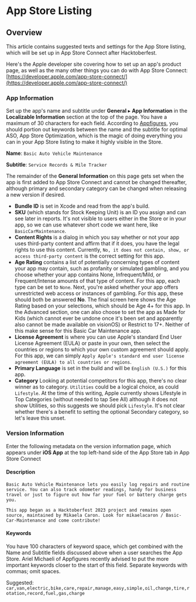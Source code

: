 # App Store Listing

## Overview

This article contains suggested texts and settings for the App Store listing, which will be set up in App Store Connect after Hacktoberfest.

Here's the Apple developer site covering how to set up an app's product page, as well as the many other things you can do with App Store Connect: [https://developer.apple.com/app-store-connect/](https://developer.apple.com/app-store-connect/)

### App Information

Set up the app's name and subtitle under **General** ▸ **App Information** in the **Localizable Information** section at the top of the page. You have a maximum of 30 characters for each field. According to [Appfigures](https://appfigures.com/resources/guides/app-name-optimization), you should portion out keywords between the name and the subtitle for optimal ASO, App Store Optimization, which is the magic of doing everything you can in your App Store listing to make it highly visible in the Store.

**Name**: `Basic Auto Vehicle Maintenance`

**Subtitle**: `Service Records & Mile Tracker`

The remainder of the **General Information** on this page gets set when the app is first added to App Store Connect and cannot be changed thereafter, although primary and secondary category can be changed when releasing a new version if desired. 

- **Bundle ID** is set in Xcode and read from the app's build.
- **SKU** (which stands for Stock Keeping Unit) is an ID you assign and can see later in reports. It's not visible to users either in the Store or in your app, so we can use whatever short code we want here, like `BasicCarMaintenance`.
- **Content Rights** is a dialog in which you say whether or not your app uses third-party content and affirm that if it does, you have the legal rights to use this content. Currently, `No, it does not contain, show, or access third-party content` is the correct setting for this app.
- **Age Rating** contains a list of potentially concerning types of content your app may contain, such as profanity or simulated gambling, and you choose whether your app contains None, Infrequent/Mild, or Frequent/Intense amounts of that type of content. For this app, each type can be set to `None`. Next, you're asked whether your app offers unrestricted web access or instances of gambling. For this app, these should both be answered **No**. The final screen here shows the Age Rating based on your selections, which should be Age 4+ for this app. In the Advanced section, one can also choose to set the app as Made for Kids (which cannot ever be undone once it's been set and apparently also cannot be made available on visionOS) or Restrict to 17+. Neither of this make sense for this Basic Car Maintenance app.
- **License Agreement** is where you can use Apple's standard End User License Agreement (EULA) or paste in your own, then select the countries or regions to which your own custom agreement should apply. For this app, we can simply `Apply Apple's standard end user license agreement (EULA) to all countries or regions`.
- **Primary Language** is set in the build and will be `English (U.S.)` for this app.
- **Category** Looking at potential competitors for this app, there's no clear winner as to category. `Utilities` could be a logical choice, as could `Lifestyle`. At the time of this writing, Apple currently shows Lifestyle in Top Categories (without needed to tap See All) although it does not show Utilities, so this suggests we should pick `Lifestyle`. It's not clear whether there's a benefit to setting the optional Secondary category, so let's leave this unset.

### Version Information
Enter the following metadata on the version information page, which appears under **iOS App** at the top left-hand side of the App Store tab in App Store Connect

#### Description
`Basic Auto Vehicle Maintenance lets you easily log repairs and routine service. You can also track odometer readings, handy for business travel or just to figure out how far your fuel or battery charge gets you.`

`This app began as a Hacktoberfest 2023 project and remains open source, maintained by Mikaela Caron. Look for mikaelacaron / Basic-Car-Maintenance and come contribute!`

#### Keywords
You have 100 characters of keyword space, which get combined with the Name and Subtitle fields discussed above when a user searches the App Store. Ariel Michaeli of Appfigures recently advised to put the more important keywords closer to the start of this field. Separate keywords with commas; omit spaces. 

Suggested: `car,van,electric,bike,care,repair,manage,easy,simple,oil,change,tire,rotation,record,fuel,gas,charge`
